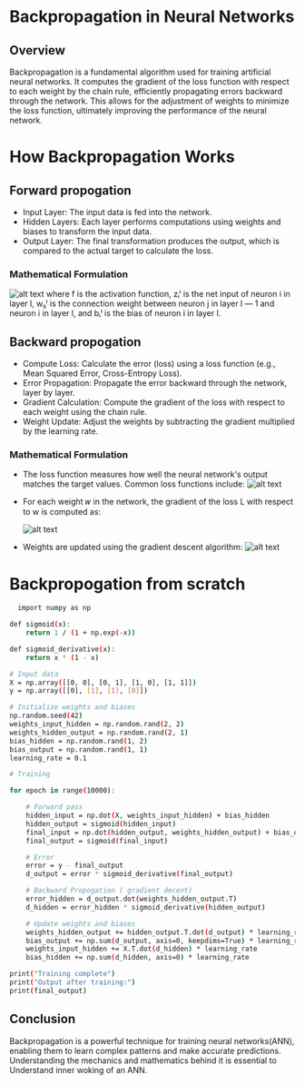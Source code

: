 
# Backpropagation in Neural Networks

## Overview

Backpropagation is a fundamental algorithm used for training artificial neural networks. It computes the gradient of the loss function with respect to each weight by the chain rule, efficiently propagating errors backward through the network. This allows for the adjustment of weights to minimize the loss function, ultimately improving the performance of the neural network.




# How Backpropagation Works

## Forward propogation

- Input Layer: The input data is fed into the network.
- Hidden Layers: Each layer performs computations using weights and biases to transform the input data.
- Output Layer: The final transformation produces the output, which is compared to the actual target to calculate the loss.

### Mathematical Formulation

![alt text](image.png)
where f is the activation function, zᵢˡ is the net input of neuron i in layer l, wᵢⱼˡ is the connection weight between neuron j in layer l — 1 and neuron i in layer l, and bᵢˡ is the bias of neuron i in layer l.

## Backward propogation

- Compute Loss: Calculate the error (loss) using a loss function (e.g., Mean Squared Error, Cross-Entropy Loss).
- Error Propagation: Propagate the error backward through the network, layer by layer.
- Gradient Calculation: Compute the gradient of the loss with respect to each weight using the chain rule.
- Weight Update: Adjust the weights by subtracting the gradient multiplied by the learning rate.

### Mathematical Formulation

- The loss function measures how well the neural network's output matches the target values. Common loss functions include: ![alt text](<Screenshot 2024-07-15 193010.png>)



- For each weight 𝑤 in the network, the gradient of the loss L with respect to w is computed as:

  ![alt text](<Screenshot 2024-07-15 193248.png>)

- Weights are updated using the gradient descent algorithm:
![alt text](image-1.png)

# Backpropogation from scratch



```bash
  import numpy as np

def sigmoid(x):
    return 1 / (1 + np.exp(-x))

def sigmoid_derivative(x):
    return x * (1 - x)

# Input data
X = np.array([[0, 0], [0, 1], [1, 0], [1, 1]])
y = np.array([[0], [1], [1], [0]])

# Initialize weights and biases
np.random.seed(42)
weights_input_hidden = np.random.rand(2, 2)
weights_hidden_output = np.random.rand(2, 1)
bias_hidden = np.random.rand(1, 2)
bias_output = np.random.rand(1, 1)
learning_rate = 0.1

# Training 

for epoch in range(10000):

    # Forward pass
    hidden_input = np.dot(X, weights_input_hidden) + bias_hidden
    hidden_output = sigmoid(hidden_input)
    final_input = np.dot(hidden_output, weights_hidden_output) + bias_output
    final_output = sigmoid(final_input)

    # Error
    error = y - final_output
    d_output = error * sigmoid_derivative(final_output)

    # Backward Propogation ( gradient decent)
    error_hidden = d_output.dot(weights_hidden_output.T)
    d_hidden = error_hidden * sigmoid_derivative(hidden_output)

    # Update weights and biases
    weights_hidden_output += hidden_output.T.dot(d_output) * learning_rate
    bias_output += np.sum(d_output, axis=0, keepdims=True) * learning_rate
    weights_input_hidden += X.T.dot(d_hidden) * learning_rate
    bias_hidden += np.sum(d_hidden, axis=0) * learning_rate

print("Training complete")
print("Output after training:")
print(final_output)

```


## Conclusion

Backpropagation is a powerful technique for training neural networks(ANN), enabling them to learn complex patterns and make accurate predictions. Understanding the mechanics and mathematics behind it is essential to Understand inner woking of an ANN.